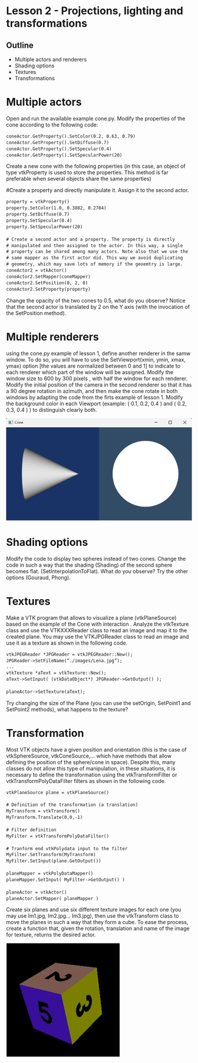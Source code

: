 # Lesson 2 - Projections, lighting and transformations

## Outline
* Multiple actors and renderers
* Shading options
* Textures
* Transformations


# Multiple actors
Open and run the available example cone.py.
Modify the properties of the cone according to the following code:

``` html
coneActor.GetProperty().SetColor(0.2, 0.63, 0.79)
coneActor.GetProperty().SetDiffuse(0.7)
coneActor.GetProperty().SetSpecular(0.4)
coneActor.GetProperty().SetSpecularPower(20)
```

Create a new cone with the following properties (in this case, an object of type vtkProperty is used to store the properties. This method is far preferable when several objects share the same properties)

#Create a property and directly manipulate it. Assign it to the second actor.

``` html
property = vtkProperty()
property.SetColor(1.0, 0.3882, 0.2784)
property.SetDiffuse(0.7)
property.SetSpecular(0.4)
property.SetSpecularPower(20)

# Create a second actor and a property. The property is directly
# manipulated and then assigned to the actor. In this way, a single
# property can be shared among many actors. Note also that we use the
# same mapper as the first actor did. This way we avoid duplicating
# geometry, which may save lots of memory if the geoemtry is large.
coneActor2 = vtkActor()
coneActor2.SetMapper(coneMapper)
coneActor2.SetPosition(0, 2, 0)
coneActor2.SetProperty(property)
```
Change the opacity of the two cones to 0.5, what do you observe?
Notice that the second actor is translated by 2 on the Y axis (with the invocation of the SetPosition method).

# Multiple renderers
using the cone.py example of lesson 1, define another renderer in the samw window. To do so, you will have to use the SetViewport(xmin, ymin, xmax, ymax) option [the values ​​are normalized between 0 and 1] to indicate to each renderer which part of the window will be assigned.
Modify the window size to 600 by 300 pixels , with half the window for each renderer.
Modify the initial position of the camera in the second renderer so that it has a 90 degree rotation in azimuth, and then make the cone rotate in both windows by adapting the code from the firts example of lesson 1.
Modify the background color in each Viewport (example: ( 0.1, 0.2, 0.4 ) and ( 0.2, 0.3, 0.4 ) ) to distinguish clearly both.

![Use of 2 renderers in the same window](./renderers.png)

# Shading options
Modify the code to display two spheres instead of two cones. Change the code in such a way that the shading (Shading) of the second sphere becomes flat. (SetInterpolationToFlat). What do you observe? Try the other options (Gouraud, Phong).

# Textures
Make a VTK program  that allows to visualize a plane (vtkPlaneSource) based on  the example of the Cone with interaction .
Analyze the vtkTexture class and use the VTKXXXReader class to read an image and map it to the created plane. You may use the VTKJPGReader class to read an image and use it as a texture as shown in the following code.

``` html
vtkJPEGReader *JPGReader = vtkJPEGReader::New();
JPGReader->SetFileName(“./images/Lena.jpg”);
...
vtkTexture *aText = vtkTexture::New();
aText->SetInput( (vtkDataObject*) JPGReader->GetOutput() );

planeActor->SetTexture(aText);
```
Try changing the size of the Plane (you can use the setOrigin, SetPoint1 and SetPoint2 methods), what happens to the texture?

# Transformation
Most VTK objects have a given position and orientation (this is the case of vtkSphereSource, vtkConeSource,... which have methods that allow defining the position of the sphere/cone in space).
Despite this, many classes do not allow this type of manipulation, in these situations, it is necessary to define the transformation using the vtkTransformFilter or vtkTransformPolyDataFilter filters as shown in the following code.

``` html
vtkPlaneSource plane = vtkPlaneSource()
  	
# Definition of the transformation (a translation)
MyTransform = vtkTransform()
MyTransform.Translate(0,0,-1)

# Filter definition
MyFilter = vtkTransformPolyDataFilter()

# Tranform end vtkPolydata input to the filter
MyFilter.SetTransform(MyTransform)
MyFilter.SetInput(plane.GetOutput())

planeMapper = vtkPolyDataMapper()
planeMapper.SetInput( MyFilter->GetOutput() )

planeActor = vtkActor()
planeActor.SetMapper( planeMapper )
```

Create six planes and use six different texture images for each one (you may use Im1.jpg, Im2.jpg... Im3.jpg), then use the vtkTransform class to move the planes in such a way that they form a cube. To ease the process, create a function that, given the rotation, translation and name of the image for texture, returns the desired actor.

![Expected results for the cube from 6 textures planes](./texturedCube.png)

